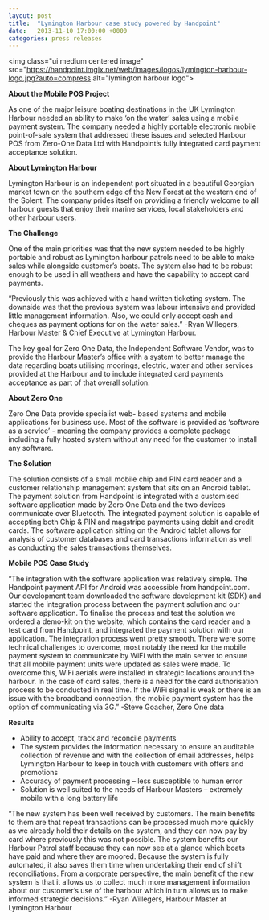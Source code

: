 ```yaml
---
layout: post
title:  "Lymington Harbour case study powered by Handpoint"
date:   2013-11-10 17:00:00 +0000
categories: press releases
---
```


<img class="ui medium centered image" src="https://handpoint.imgix.net/web/images/logos/lymington-harbour-logo.jpg?auto=compress alt="lymington harbour logo">


**About the Mobile POS Project**

As one of the major leisure boating destinations in the UK Lymington Harbour needed an ability to make ‘on the water’ sales using a mobile payment system. The company needed a highly portable electronic mobile point-of-sale system that addressed these issues and selected Harbour POS from Zero-One Data Ltd with Handpoint’s fully integrated card payment acceptance solution.

**About Lymington Harbour**

Lymington Harbour is an independent port situated in a beautiful Georgian market town on the southern edge of the New Forest at the western end of the Solent. The company prides itself on providing a friendly welcome to all harbour guests that enjoy their marine services, local stakeholders and other harbour users.

**The Challenge**

One of the main priorities was that the new system needed to be highly portable and robust as Lymington harbour patrols need to be able to make sales while alongside customer’s boats. The system also had to be robust enough to be used in all weathers and have the capability to accept card payments.

“Previously this was achieved with a hand written ticketing system. The downside was that the previous system was labour intensive and provided little management information. Also, we could only accept cash and cheques as payment options for on the water sales.”
-Ryan Willegers, Harbour Master & Chief Executive at Lymington Harbour.

The key goal for Zero One Data, the Independent Software Vendor, was to provide the Harbour Master’s office with a system to better manage the data regarding boats utilising moorings, electric, water and other services provided at the Harbour and to include integrated card payments acceptance as part of that overall solution.

**About Zero One**

Zero One Data provide specialist web- based systems and mobile applications for business use. Most of the software is provided as ‘software as a service’ - meaning the company provides a complete package including a fully hosted system without any need for the customer to install any software.

**The Solution**

The solution consists of a small mobile chip and PIN card reader and a customer relationship management system that sits on an Android tablet. The payment solution from Handpoint is integrated with a customised software application made by Zero One Data and the two devices communicate over Bluetooth. The integrated payment solution is capable of accepting both Chip & PIN and magstripe payments using debit and credit cards. The software application sitting on the Android tablet allows for analysis of customer databases and card transactions information as well as conducting the sales transactions themselves.
 
**Mobile POS Case Study**

“The integration with the software application was relatively simple. The Handpoint payment API for Android was accessible from handpoint.com. Our development team downloaded the software development kit (SDK) and started the integration process between the payment solution and our software application. To finalise the process and test the solution we ordered a demo-kit on the website, which contains the card reader and a test card from Handpoint, and integrated the payment solution with our application. The integration process went pretty smooth. There were some technical challenges to overcome, most notably the need for the mobile payment system to communicate by WiFi with the main server to ensure that all mobile payment units were updated as sales were made. To overcome this, WiFi aerials were installed in strategic locations around the harbour. In the case of card sales, there is a need for the card authorisation process to be conducted in real time. If the WiFi signal is weak or there is an issue with the broadband connection, the mobile payment system has the option of communicating via 3G.”
-Steve Goacher, Zero One data

**Results**

 * Ability to accept, track and reconcile payments
* The system provides the information necessary to ensure an auditable collection of revenue and with the collection of email addresses, helps Lymington Harbour to keep in touch with customers with offers and promotions
* Accuracy of payment processing – less susceptible to human error
* Solution is well suited to the needs of Harbour Masters – extremely mobile with a long battery life

“The new system has been well received by customers. The main benefits to them are that repeat transactions can be processed much more quickly as we already hold their details on the system, and they can now pay by card where previously this was not possible. The system benefits our Harbour Patrol staff because they can now see at a glance which boats have paid and where they are moored. Because the system is fully automated, it also saves them time when undertaking their end of shift reconciliations. From a corporate perspective, the main benefit of the new system is that it allows us to collect much more management information about our customer’s use of the harbour which in turn allows us to make informed strategic decisions.”
-Ryan Willegers, Harbour Master at Lymington Harbour
